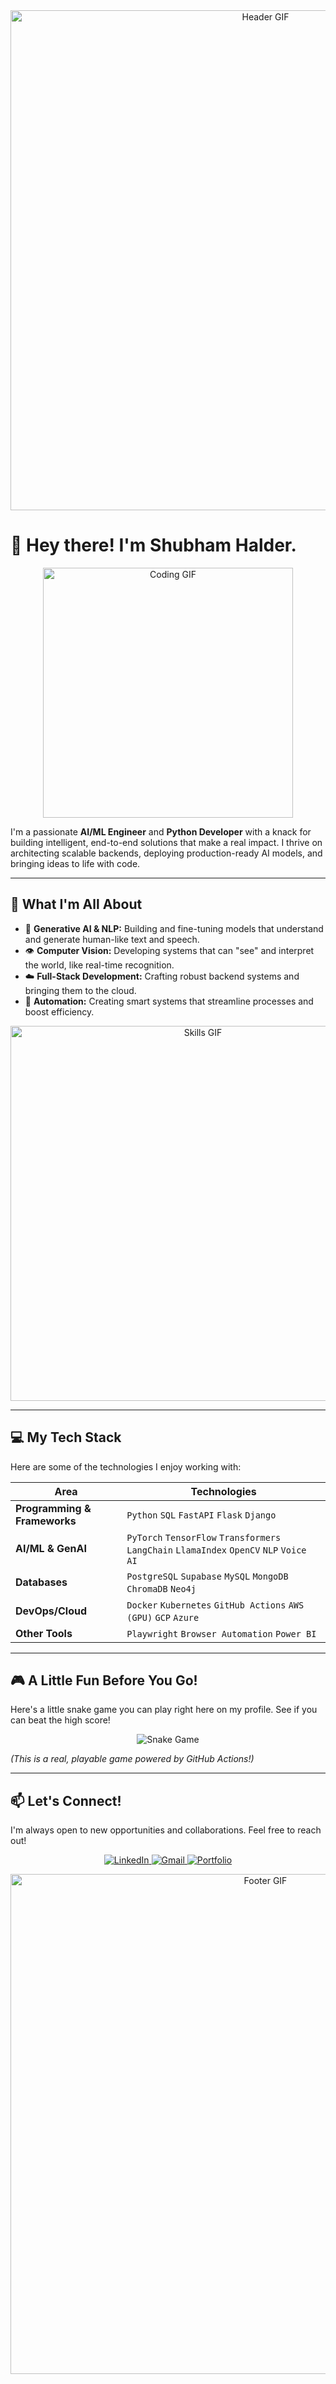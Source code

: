 <div align="center">
  <img src="[your-gif-here-header]" width="800" alt="Header GIF">
</div>

# 👋 Hey there! I'm Shubham Halder.

<div align="center">
  <img src="https://media.giphy.com/media/v1.Y2lkPTc5MGI3NjExY3AzZHBjNXZyZDBzZzF2cGxpdWhudnp2cjhxZzRjOW9pZmV0ZHRpNSZlcD12MV9pbnRlcm5hbF9naWZfYnlfaWQmY3Q9Zw/L1R1tvI9svkIWwpYqx/giphy.gif" width="400" alt="Coding GIF">
</div>

I'm a passionate **AI/ML Engineer** and **Python Developer** with a knack for building intelligent, end-to-end solutions that make a real impact. I thrive on architecting scalable backends, deploying production-ready AI models, and bringing ideas to life with code.

---

## 🚀 What I'm All About

-   🧠 **Generative AI & NLP:** Building and fine-tuning models that understand and generate human-like text and speech.
-   👁️ **Computer Vision:** Developing systems that can "see" and interpret the world, like real-time recognition.
-   ☁️ **Full-Stack Development:** Crafting robust backend systems and bringing them to the cloud.
-   🤖 **Automation:** Creating smart systems that streamline processes and boost efficiency.

<div align="center">
  <img src="[your-gif-here-skills]" width="600" alt="Skills GIF">
</div>

---

## 💻 My Tech Stack

Here are some of the technologies I enjoy working with:

| **Area**                  | **Technologies**                                                                                                        |
| ------------------------- | ----------------------------------------------------------------------------------------------------------------------- |
| **Programming & Frameworks** | `Python` `SQL` `FastAPI` `Flask` `Django`                                                                               |
| **AI/ML & GenAI**         | `PyTorch` `TensorFlow` `Transformers` `LangChain` `LlamaIndex` `OpenCV` `NLP` `Voice AI`                                    |
| **Databases**             | `PostgreSQL` `Supabase` `MySQL` `MongoDB` `ChromaDB` `Neo4j`                                                                |
| **DevOps/Cloud**          | `Docker` `Kubernetes` `GitHub Actions` `AWS (GPU)` `GCP` `Azure`                                                            |
| **Other Tools**           | `Playwright` `Browser Automation` `Power BI`                                                                              |

---

## 🎮 A Little Fun Before You Go!

Here's a little snake game you can play right here on my profile. See if you can beat the high score!

<div align="center">
  <img src="https://raw.githubusercontent.com/shubhamhalder/shubhamhalder/output/github-contribution-grid-snake.svg" alt="Snake Game">
</div>

*(This is a real, playable game powered by GitHub Actions!)*

---

## 📫 Let's Connect!

I'm always open to new opportunities and collaborations. Feel free to reach out!

<p align="center">
  <a href="https://linkedin.com/in/shubhamhalder" target="_blank">
    <img src="https://img.shields.io/badge/LinkedIn-0077B5?style=for-the-badge&logo=linkedin&logoColor=white" alt="LinkedIn">
  </a>
  <a href="mailto:shubhamworkonly@gmail.com">
    <img src="https://img.shields.io/badge/Gmail-D14836?style=for-the-badge&logo=gmail&logoColor=white" alt="Gmail">
  </a>
  <a href="https://shubhamhalder.netlify.app" target="_blank">
    <img src="https://img.shields.io/badge/Portfolio-255E63?style=for-the-badge&logo=react&logoColor=white" alt="Portfolio">
  </a>
</p>

<div align="center">
  <img src="[your-gif-here-footer]" width="800" alt="Footer GIF">
</div>
